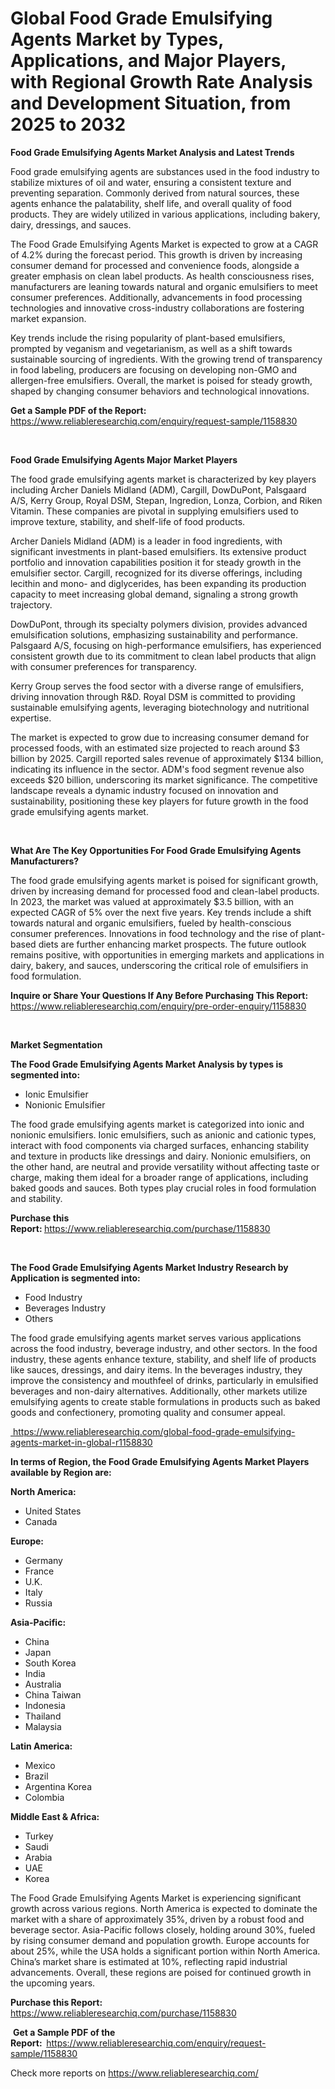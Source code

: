 <p><h1>Global Food Grade Emulsifying Agents Market by Types, Applications, and Major Players, with Regional Growth Rate Analysis and Development Situation, from 2025 to 2032</h1></p><p><strong>Food Grade Emulsifying Agents Market Analysis and Latest Trends</strong></p>
<p><p>Food grade emulsifying agents are substances used in the food industry to stabilize mixtures of oil and water, ensuring a consistent texture and preventing separation. Commonly derived from natural sources, these agents enhance the palatability, shelf life, and overall quality of food products. They are widely utilized in various applications, including bakery, dairy, dressings, and sauces.</p><p>The Food Grade Emulsifying Agents Market is expected to grow at a CAGR of 4.2% during the forecast period. This growth is driven by increasing consumer demand for processed and convenience foods, alongside a greater emphasis on clean label products. As health consciousness rises, manufacturers are leaning towards natural and organic emulsifiers to meet consumer preferences. Additionally, advancements in food processing technologies and innovative cross-industry collaborations are fostering market expansion. </p><p>Key trends include the rising popularity of plant-based emulsifiers, prompted by veganism and vegetarianism, as well as a shift towards sustainable sourcing of ingredients. With the growing trend of transparency in food labeling, producers are focusing on developing non-GMO and allergen-free emulsifiers. Overall, the market is poised for steady growth, shaped by changing consumer behaviors and technological innovations.</p></p>
<p><strong>Get a Sample PDF of the Report:&nbsp;</strong> <a href="https://www.reliableresearchiq.com/enquiry/request-sample/1158830?utm_campaign=3384&utm_medium=2&utm_source=Github&utm_content=ia&utm_term=22032025&utm_id=food-grade-emulsifying-agents">https://www.reliableresearchiq.com/enquiry/request-sample/1158830</a></p>
<p>&nbsp;</p>
<p><strong>Food Grade Emulsifying Agents Major Market Players</strong></p>
<p><p>The food grade emulsifying agents market is characterized by key players including Archer Daniels Midland (ADM), Cargill, DowDuPont, Palsgaard A/S, Kerry Group, Royal DSM, Stepan, Ingredion, Lonza, Corbion, and Riken Vitamin. These companies are pivotal in supplying emulsifiers used to improve texture, stability, and shelf-life of food products.</p><p>Archer Daniels Midland (ADM) is a leader in food ingredients, with significant investments in plant-based emulsifiers. Its extensive product portfolio and innovation capabilities position it for steady growth in the emulsifier sector. Cargill, recognized for its diverse offerings, including lecithin and mono- and diglycerides, has been expanding its production capacity to meet increasing global demand, signaling a strong growth trajectory.</p><p>DowDuPont, through its specialty polymers division, provides advanced emulsification solutions, emphasizing sustainability and performance. Palsgaard A/S, focusing on high-performance emulsifiers, has experienced consistent growth due to its commitment to clean label products that align with consumer preferences for transparency. </p><p>Kerry Group serves the food sector with a diverse range of emulsifiers, driving innovation through R&D. Royal DSM is committed to providing sustainable emulsifying agents, leveraging biotechnology and nutritional expertise. </p><p>The market is expected to grow due to increasing consumer demand for processed foods, with an estimated size projected to reach around $3 billion by 2025. Cargill reported sales revenue of approximately $134 billion, indicating its influence in the sector. ADM's food segment revenue also exceeds $20 billion, underscoring its market significance. The competitive landscape reveals a dynamic industry focused on innovation and sustainability, positioning these key players for future growth in the food grade emulsifying agents market.</p></p>
<p>&nbsp;</p>
<p><strong>What Are The Key Opportunities For Food Grade Emulsifying Agents Manufacturers?</strong></p>
<p><p>The food grade emulsifying agents market is poised for significant growth, driven by increasing demand for processed food and clean-label products. In 2023, the market was valued at approximately $3.5 billion, with an expected CAGR of 5% over the next five years. Key trends include a shift towards natural and organic emulsifiers, fueled by health-conscious consumer preferences. Innovations in food technology and the rise of plant-based diets are further enhancing market prospects. The future outlook remains positive, with opportunities in emerging markets and applications in dairy, bakery, and sauces, underscoring the critical role of emulsifiers in food formulation.</p></p>
<p><strong>Inquire or Share Your Questions If Any Before Purchasing This Report:</strong> <a href="https://www.reliableresearchiq.com/enquiry/pre-order-enquiry/1158830?utm_campaign=3384&utm_medium=2&utm_source=Github&utm_content=ia&utm_term=22032025&utm_id=food-grade-emulsifying-agents">https://www.reliableresearchiq.com/enquiry/pre-order-enquiry/1158830</a></p>
<p>&nbsp;</p>
<p><strong>Market Segmentation</strong></p>
<p><strong>The Food Grade Emulsifying Agents Market Analysis by types is segmented into:</strong></p>
<p><ul><li>Ionic Emulsifier</li><li>Nonionic Emulsifier</li></ul></p>
<p><p>The food grade emulsifying agents market is categorized into ionic and nonionic emulsifiers. Ionic emulsifiers, such as anionic and cationic types, interact with food components via charged surfaces, enhancing stability and texture in products like dressings and dairy. Nonionic emulsifiers, on the other hand, are neutral and provide versatility without affecting taste or charge, making them ideal for a broader range of applications, including baked goods and sauces. Both types play crucial roles in food formulation and stability.</p></p>
<p><strong>Purchase this Report:&nbsp;</strong><a href="https://www.reliableresearchiq.com/purchase/1158830?utm_campaign=3384&utm_medium=2&utm_source=Github&utm_content=ia&utm_term=22032025&utm_id=food-grade-emulsifying-agents">https://www.reliableresearchiq.com/purchase/1158830</a></p>
<p>&nbsp;</p>
<p><strong>The Food Grade Emulsifying Agents Market Industry Research by Application is segmented into:</strong></p>
<p><ul><li>Food Industry</li><li>Beverages Industry</li><li>Others</li></ul></p>
<p><p>The food grade emulsifying agents market serves various applications across the food industry, beverage industry, and other sectors. In the food industry, these agents enhance texture, stability, and shelf life of products like sauces, dressings, and dairy items. In the beverages industry, they improve the consistency and mouthfeel of drinks, particularly in emulsified beverages and non-dairy alternatives. Additionally, other markets utilize emulsifying agents to create stable formulations in products such as baked goods and confectionery, promoting quality and consumer appeal.</p></p>
<p><a href="https://www.reliableresearchiq.com/global-food-grade-emulsifying-agents-market-in-global-r1158830?utm_campaign=3384&utm_medium=2&utm_source=Github&utm_content=ia&utm_term=22032025&utm_id=food-grade-emulsifying-agents">&nbsp;https://www.reliableresearchiq.com/global-food-grade-emulsifying-agents-market-in-global-r1158830</a></p>
<p><strong>In terms of Region, the Food Grade Emulsifying Agents Market Players available by Region are:</strong></p>
<p>
    <p> <strong> North America: </strong>
        <ul>
            <li>United States</li>
            <li>Canada</li>
        </ul>
        </p> 
    <p> <strong> Europe: </strong>
        <ul>
            <li>Germany</li>
            <li>France</li>
            <li>U.K.</li>
            <li>Italy</li>
            <li>Russia</li>
        </ul>
        </p> 
    <p> <strong> Asia-Pacific: </strong>
        <ul>
            <li>China</li>
            <li>Japan</li>
            <li>South Korea</li>
            <li>India</li>
            <li>Australia</li>
            <li>China Taiwan</li>
            <li>Indonesia</li>
            <li>Thailand</li>
            <li>Malaysia</li>
        </ul>
        </p> 
    <p> <strong> Latin America: </strong>
        <ul>
            <li>Mexico</li>
            <li>Brazil</li>
            <li>Argentina Korea</li>
            <li>Colombia</li>
        </ul>
        </p> 
    <p> <strong> Middle East & Africa: </strong>
        <ul>
            <li>Turkey</li>
            <li>Saudi</li>
            <li>Arabia</li>
            <li>UAE</li>
            <li>Korea</li>
        </ul>
    </p>
    </p>
<p><p>The Food Grade Emulsifying Agents Market is experiencing significant growth across various regions. North America is expected to dominate the market with a share of approximately 35%, driven by a robust food and beverage sector. Asia-Pacific follows closely, holding around 30%, fueled by rising consumer demand and population growth. Europe accounts for about 25%, while the USA holds a significant portion within North America. China’s market share is estimated at 10%, reflecting rapid industrial advancements. Overall, these regions are poised for continued growth in the upcoming years.</p></p>
<p><strong>Purchase this Report: </strong><a href="https://www.reliableresearchiq.com/purchase/1158830?utm_campaign=3384&utm_medium=2&utm_source=Github&utm_content=ia&utm_term=22032025&utm_id=food-grade-emulsifying-agents">https://www.reliableresearchiq.com/purchase/1158830</a></p>
<p>&nbsp;<strong>Get a Sample PDF of the Report:&nbsp;&nbsp;</strong><a href="https://www.reliableresearchiq.com/enquiry/request-sample/1158830?utm_campaign=3384&utm_medium=2&utm_source=Github&utm_content=ia&utm_term=22032025&utm_id=food-grade-emulsifying-agents">https://www.reliableresearchiq.com/enquiry/request-sample/1158830</a></p>
<p><strong></strong></p>
<p>Check more reports on <a href="https://www.reliableresearchiq.com/?utm_campaign=3384&utm_medium=2&utm_source=Github&utm_content=ia&utm_term=22032025&utm_id=food-grade-emulsifying-agents">https://www.reliableresearchiq.com/</a></p>